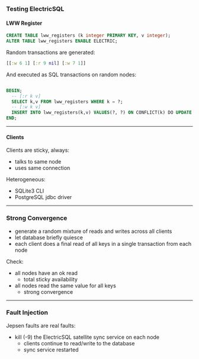 ### Testing ElectricSQL

#### LWW Register

```sql
CREATE TABLE lww_registers (k integer PRIMARY KEY, v integer);
ALTER TABLE lww_registers ENABLE ELECTRIC;
```

Random transactions are generated:

```clj
[[:w 6 1] [:r 9 nil] [:w 7 1]]
```

And executed as SQL transactions on random nodes:

```sql

BEGIN;
  -- [:r k v]
  SELECT k,v FROM lww_registers WHERE k = ?;
  -- [:w k v]
  INSERT INTO lww_registers(k,v) VALUES(?, ?) ON CONFLICT(k) DO UPDATE SET v = ?;
END;
```

----

#### Clients

Clients are sticky, always:
  - talks to same node
  - uses same connection

Heterogeneous:
  - SQLite3 CLI
  - PostgreSQL jdbc driver

----

### Strong Convergence

- generate a random mixture of reads and writes across all clients
- let database briefly quiesce
- each client does a final read of all keys in a single transaction from each node

Check:

  - all nodes have an ok read
    - total sticky availability
  - all nodes read the same value for all keys
    - strong convergence

----

### Fault Injection

Jepsen faults are real faults:

  - kill (-9) the ElectricSQL satellite sync service on each node
    - clients continue to read/write to the database
    - sync service restarted